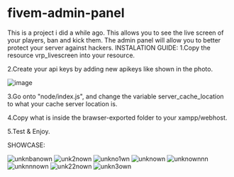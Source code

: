 # fivem-admin-panel
This is a project i did a while ago.
This allows you to see the live screen of your players, ban and kick them.
The admin panel will allow you to better protect your server against hackers.
INSTALATION GUIDE:
1.Copy the resource vrp_livescreen into your resource.

2.Create your api keys by adding new apikeys like shown in the photo.







![image](https://user-images.githubusercontent.com/69449240/188736108-92922c8e-feb3-40be-b4b4-e6b4f94f7ab2.png)




3.Go onto "node/index.js", and change the variable server_cache_location to what your cache server location is.

4.Copy what is inside the brawser-exported folder to your xampp/webhost.

5.Test & Enjoy.


SHOWCASE:





![unknbanown](https://user-images.githubusercontent.com/69449240/188734643-366c486b-15fe-4b87-bbf8-113b67cb945b.png)
![unk2nown](https://user-images.githubusercontent.com/69449240/188734644-0175aa22-0371-49b9-8ad8-e5dbdd6963fa.png)
![unkno1wn](https://user-images.githubusercontent.com/69449240/188734645-d5b2e627-0b4c-46c0-ad8e-8878d4d73cee.png)
![unknown](https://user-images.githubusercontent.com/69449240/188734647-31ea7bcc-ad3a-46c4-8676-4452b70c86d9.png)
![unknownnn](https://user-images.githubusercontent.com/69449240/188734648-dbb26397-11a5-40a0-916e-69453bc64ff6.png)
![unknnnown](https://user-images.githubusercontent.com/69449240/188734650-e5947ec1-90a8-4f31-a32c-71e75bdeba97.png)
![unk22nown](https://user-images.githubusercontent.com/69449240/188734651-2429f021-5174-40dd-ba96-665fbaeff4df.png)
![unkn3own](https://user-images.githubusercontent.com/69449240/188734656-4e450dc4-b8b3-4949-a342-cc2ea90ee990.png)



